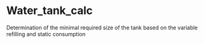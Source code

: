 # Water_tank_calc
Determination of the minimal required size of the tank based on the variable refilling and static consumption
